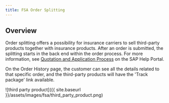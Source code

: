 ```yaml
---
title: FSA Order Splitting
---
```


## Overview

Order splitting offers a possibility for insurance carriers to sell third-party products together with insurance products.
After an order is submitted, the splitting starts in the back end within the order process. For more information, see [Quotation and Application Process](https://help.sap.com/viewer/6ac05cfc1e2a41dca9cfa29de18cd01a/2102/en-US/56981ba123fb4801b56263ba24177575.html) on the SAP Help Portal.

On the Order History page, the customer can see all the details related to that specific order, and the third-party products will have the 'Track package' link available.

![third party product]({{ site.baseurl }}/assets/images/fsa/third_party_product.png)
